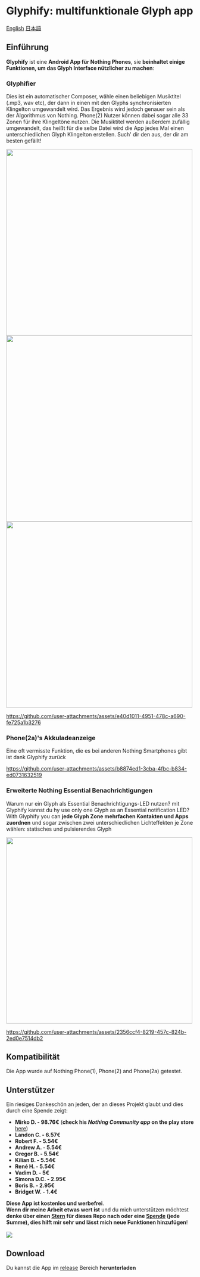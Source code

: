 # Glyphify: multifunktionale Glyph app
[English](./README.md) [日本語](./README_JA.md)
## Einführung
**Glyphify** ist eine **Android App für Nothing Phones**, sie **beinhaltet einige Funktionen, um das Glyph Interface nützlicher zu machen**:

### Glyphifier
Dies ist ein automatischer Composer, wähle einen beliebigen Musiktitel (.mp3, wav etc), der dann in einen mit den Glyphs synchronisierten Klingelton umgewandelt wird. Das Ergebnis wird jedoch genauer sein als der Algorithmus von Nothing. Phone(2) Nutzer können dabei sogar alle 33 Zonen für ihre Klingeltöne nutzen. Die Musiktitel werden außerdem zufällig umgewandelt, das heißt für die selbe Datei wird die App jedes Mal einen unterschiedlichen Glyph Klingelton erstellen.  Such' dir den aus, der dir am besten gefällt!

<img src="https://github.com/user-attachments/assets/82a9f489-7ad8-4b62-b2b4-553003d9c253" height="500">
<img src="https://github.com/user-attachments/assets/6c6a1d89-f3b0-4d40-b2a8-59403ba72e1e" height="500">
<img src="https://github.com/user-attachments/assets/f236b849-a82f-4c6f-92a6-a43fd93650d3" height="500">

https://github.com/user-attachments/assets/e40d1011-4951-478c-a690-fe725a1b3276

### Phone(2a)'s Akkuladeanzeige
Eine oft vermisste Funktion, die es bei anderen Nothing Smartphones gibt ist dank Glyphify zurück

https://github.com/user-attachments/assets/b8874ed1-3cba-4fbc-b834-ed0731632519

### Erweiterte Nothing Essential Benachrichtigungen
Warum nur ein Glyph als Essential Benachrichtigungs-LED nutzen? mit Glyphify kannst du hy use only one Glyph as an Essential notification LED? With Glyphify you can **jede Glyph Zone mehrfachen Kontakten und Apps zuordnen** und sogar zwischen zwei unterschiedlichen Lichteffekten je Zone wählen: statisches und pulsierendes Glyph

<img src="https://github.com/user-attachments/assets/590fc34b-98b2-4324-a51e-1a8484d0b9aa" height="500">

https://github.com/user-attachments/assets/2356ccf4-8219-457c-824b-2ed0e7514db2

## Kompatibilität
Die App wurde auf Nothing Phone(1), Phone(2) and Phone(2a) getestet.

## Unterstützer

Ein riesiges Dankeschön an jeden, der an dieses Projekt glaubt und dies durch eine Spende zeigt:
- **Mirko D. - 98.76€** (**check his _Nothing Community app_ on the play store** [here](https://play.google.com/store/apps/details?id=com.nothing.news))
- **Landon C. - 6.57€**
- **Robert F. - 5.54€**
- **Andrew A. - 5.54€**
- **Gregor B. - 5.54€**
- **Kilian B. - 5.54€**
- **René H. - 5.54€**
- **Vadim D. - 5€**
- **Simona D.C. - 2.95€**
- **Boris B. - 2.95€**
- **Bridget W. - 1.4€**


**Diese App ist kostenlos und werbefrei**.\
**Wenn dir meine Arbeit etwas wert ist** und du mich unterstützen möchtest **denke über einen <ins>Stern</ins> für dieses Repo nach oder eine <ins>Spende</ins> (jede Summe), dies hilft mir sehr und lässt mich neue Funktionen hinzufügen**!
<br><br>
[![](https://www.paypalobjects.com/en_US/i/btn/btn_donateCC_LG.gif)](https://www.paypal.com/donate/?hosted_button_id=HJU8Y7F34Z6TL)

## Download

Du kannst die App im [release](https://github.com/Fr4nKB/Glyphify/releases/latest) Bereich **herunterladen**
